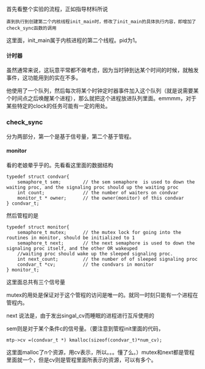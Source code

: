 首先看整个实验的流程，正如指导材料所说

```
直到执行到创建第二个内核线程init_main时，修改了init_main的具体执行内容，即增加了check_sync函数的调用
```

这里面，init_main属于内核进程的第二个线程。pid为1。

#### 计时器

虽然通常来说，这玩意平常都不做考虑，因为当时钟到达某个时间的时候，就触发事件，这功能用到的实在不多。

他使用了一个队列，然后每次将某个时钟定时器事件加入这个队列（就是说需要某个时间点之后唤醒某个进程），那么就把这个进程放进队列里面。emmmm，对于某些特定的clock的任务可能有一定的用处。

### check_sync

分为两部分，第一个是基于信号量，第二个基于管程。

#### monitor

看的老娘晕乎乎的。先看看这里面的数据结构

```
typedef struct condvar{
    semaphore_t sem;        // the sem semaphore  is used to down the waiting proc, and the signaling proc should up the waiting proc
    int count;              // the number of waiters on condvar
    monitor_t * owner;      // the owner(monitor) of this condvar
} condvar_t;
```

然后管程的是

```
typedef struct monitor{
    semaphore_t mutex;      // the mutex lock for going into the routines in monitor, should be initialized to 1
    semaphore_t next;       // the next semaphore is used to down the signaling proc itself, and the other OR wakeuped
    //waiting proc should wake up the sleeped signaling proc.
    int next_count;         // the number of of sleeped signaling proc
    condvar_t *cv;          // the condvars in monitor
} monitor_t;
```

这里面总共有三个信号量

mutex的用处是保证对于这个管程的访问是唯一的。就同一时刻只能有一个进程在管程内。

next 说法是，由于发出singal_cv而睡眠的进程进行互斥使用的

sem则是对于某个条件c的信号量。（要注意到管程init里面的代码，

```
mtp->cv =(condvar_t *) kmalloc(sizeof(condvar_t)*num_cv);
```

这里面malloc了n个资源，用cv表示，所以。。。懂了么。）mutex和next都是管程里面就一个，但是cv则是管程里面所表示的资源，可以有多个。

